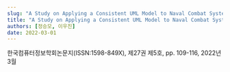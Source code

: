```yaml
---
slug: "A Study on Applying a Consistent UML Model to Naval Combat System Software Using Model Verification System"
title: "A Study on Applying a Consistent UML Model to Naval Combat System Software Using Model Verification System"
authors: [정승모, 이우진]
date: 2022-03-01
---
```


한국컴퓨터정보학회논문지(ISSN:1598-849X), 제27권 제5호, pp. 109-116, 2022년 3월
